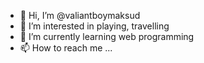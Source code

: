 - 👋 Hi, I’m @valiantboymaksud
- 👀 I’m interested in playing, travelling
- 🌱 I’m currently learning web programming
- 📫 How to reach me ...

<!---
valiantboymaksud/valiantboymaksud is a ✨ special ✨ repository because its `README.md` (this file) appears on your GitHub profile.
You can click the Preview link to take a look at your changes.
--->
